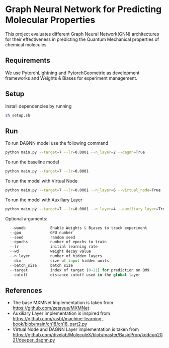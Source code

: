 # Graph Neural Network for Predicting Molecular Properties
This project evaluates different Graph Neural Network(GNN) architectures for their effectiveness in predicting the Quantum Mechanical properties of chemical molecules.

## Requirements
We use PytorchLightning and PytorchGeometric as development frameworks and Weights & Biases for experiment management. 

## Setup
Install dependencies by running
 
```bash
sh setup.sh
```

## Run
To run DAGNN model use the following command

```bash
python main.py --target=7 --lr=0.0001 --n_layer=2 --dagnn=True
```

To run the baseline model

```bash
python main.py --target=7 --lr=0.0001
```

To run the model with Virtual Node

```bash
python main.py --target=7 --lr=0.0001 --n_layer=6 --virtual_node=True
```

To run the model with Auxiliary Layer

```bash
python main.py --target=7 --lr=0.0001 --n_layer=4 --auxiliary_layer=True
```

Optional arguments:
```python
  --wandb           Enable Weights & Biases to track experiment
  --gpu             GPU number
  --seed            random seed
  --epochs          number of epochs to train
  --lr              initial learning rate
  --wd              weight decay value
  --n_layer         number of hidden layers
  --dim             size of input hidden units
  --batch_size      batch size
  --target          index of target (0~11) for prediction on QM9
  --cutoff          distance cutoff used in the global layer
```


## References
- The base MXMNet Implementation is taken from https://github.com/zetayue/MXMNet
- Auxiliary Layer implementation is inspired from https://github.com/rasbt/machine-learning-book/blob/main/ch18/ch18_part2.py
- Virtual Node and DAGNN Layer implementation is taken from https://github.com/divelab/MoleculeX/blob/master/BasicProp/kddcup2021/deeper_dagnn.py
